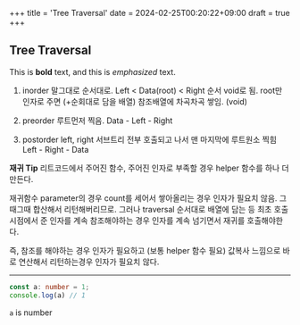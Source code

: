 +++
title = 'Tree Traversal'
date = 2024-02-25T00:20:22+09:00
draft = true
+++
## Tree Traversal

This is **bold** text, and this is *emphasized* text.

1. inorder 
말그대로 순서대로. Left < Data(root) < Right 순서
void로 됨.
root만 인자로 주면 (+순회대로 담을 배열)
참조배열에 차곡차곡 쌓임. (void)

2. preorder
루트먼저 찍음. Data - Left - Right

3. postorder
left, right 서브트리 전부 호출되고 나서
맨 마지막에 루트원소 찍힘
Left - Right - Data


**재귀 Tip**
리트코드에서 주어진 함수, 주어진 인자로 부족할 경우
helper 함수를 하나 더 만든다.

재귀함수 parameter의 경우
count를 세어서 쌓아올리는 경우 인자가 필요치 않음.
그때그때 합산해서 리턴해버리므로.
그러나 traversal 순서대로 배열에 담는 등 
최초 호출시점에서 준 인자를 계속 참조해야하는 경우 인자를 계속 넘기면서 재귀를 호출해야한다. 

즉, 참조를 해야하는 경우 인자가 필요하고 (보통 helper 함수 필요)
값복사 느낌으로 바로 연산해서 리턴하는경우 인자가 필요치 않다.

 
---



```typescript
const a: number = 1;
console.log(a) // 1
```

`a` is number
